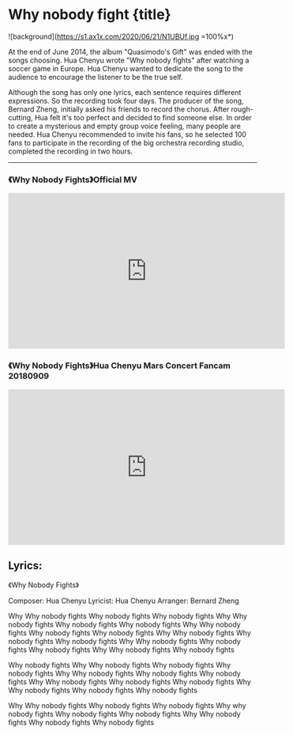 # Why nobody fight {title}
![background](https://s1.ax1x.com/2020/06/21/N1UBUf.jpg =100%x*)

At the end of June 2014, the album "Quasimodo's Gift" was ended with the songs choosing. Hua Chenyu wrote "Why nobody fights" after watching a soccer game in Europe. Hua Chenyu wanted to dedicate the song to the audience to encourage the listener to be the true self.

Although the song has only one lyrics, each sentence requires different expressions. So the recording took four days. The producer of the song, Bernard Zheng, initially asked his friends to record the chorus. After rough-cutting, Hua felt it's too perfect and decided to find someone else. In order to create a mysterious and empty group voice feeling, many people are needed. Hua Chenyu recommended to invite his fans, so he selected 100 fans to participate in the recording of the big orchestra recording studio, completed the recording in two hours.

---------------------------------

### 《Why Nobody Fights》Official MV

<iframe width="560" height="315" src="https://www.youtube.com/embed/FODqREJiglg" frameborder="0" allow="accelerometer; autoplay; encrypted-media; gyroscope; picture-in-picture" allowfullscreen></iframe>

### 《Why Nobody Fights》Hua Chenyu Mars Concert Fancam 20180909

<iframe width="560" height="315" src="https://www.youtube.com/embed/1MABkyutvsc" frameborder="0" allow="accelerometer; autoplay; encrypted-media; gyroscope; picture-in-picture" allowfullscreen></iframe>

## Lyrics:
<div class="box">
《Why Nobody Fights》

Composer: Hua Chenyu
Lyricist: Hua Chenyu
Arranger: Bernard Zheng

Why Why nobody fights
Why nobody fights
Why nobody fights
Why Why nobody fights
Why nobody fights
Why nobody fights
Why Why nobody fights
Why nobody fights
Why nobody fights
Why Why nobody fights
Why nobody fights
Why nobody fights
Why Why nobody fights
Why nobody fights
Why nobody fights
Why Why nobody fights
Why nobody fights

Why nobody fights
Why Why nobody fights
Why nobody fights
Why nobody fights
Why Why nobody fights
Why nobody fights
Why nobody fights
Why Why nobody fights
Why nobody fights
Why nobody fights
Why Why nobody fights
Why nobody fights
Why nobody fights

Why Why nobody fights
Why nobody fights
Why nobody fights
Why why nobody fights
Why nobody fights
Why nobody fights
Why Why nobody fights
Why nobody fights
Why nobody fights
</div>